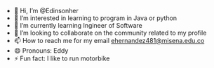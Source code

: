 - 👋 Hi, I’m @Edinsonher
- 👀 I’m interested in learning to program in Java or python
- 🌱 I’m currently learning Ingineer of Software
- 💞️ I’m looking to collaborate on the community related to my profile 
- 📫 How to reach me for my email ehernandez481@misena.edu.co
- 😄 Pronouns: Eddy
- ⚡ Fun fact: I like to run motorbike 

<!---
Edinsonher/Edinsonher is a ✨ special ✨ repository because its `README.md` (this file) appears on your GitHub profile.
You can click the Preview link to take a look at your changes.
--->
